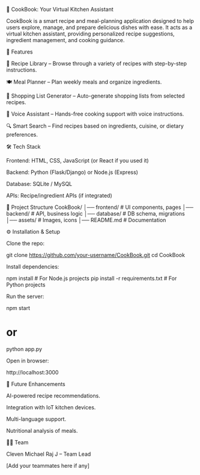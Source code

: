 🍳 CookBook: Your Virtual Kitchen Assistant

CookBook is a smart recipe and meal-planning application designed to help users explore, manage, and prepare delicious dishes with ease. It acts as a virtual kitchen assistant, providing personalized recipe suggestions, ingredient management, and cooking guidance.

🚀 Features

📖 Recipe Library – Browse through a variety of recipes with step-by-step instructions.

🍽️ Meal Planner – Plan weekly meals and organize ingredients.

🛒 Shopping List Generator – Auto-generate shopping lists from selected recipes.

🎤 Voice Assistant – Hands-free cooking support with voice instructions.

🔍 Smart Search – Find recipes based on ingredients, cuisine, or dietary preferences.

🛠️ Tech Stack

Frontend: HTML, CSS, JavaScript (or React if you used it)

Backend: Python (Flask/Django) or Node.js (Express)

Database: SQLite / MySQL

APIs: Recipe/ingredient APIs (if integrated)

📂 Project Structure
CookBook/
│── frontend/        # UI components, pages
│── backend/         # API, business logic
│── database/        # DB schema, migrations
│── assets/          # Images, icons
│── README.md        # Documentation

⚙️ Installation & Setup

Clone the repo:

git clone https://github.com/your-username/CookBook.git
cd CookBook


Install dependencies:

npm install      # For Node.js projects
pip install -r requirements.txt   # For Python projects


Run the server:

npm start  
# or  
python app.py


Open in browser:

http://localhost:3000

🎯 Future Enhancements

AI-powered recipe recommendations.

Integration with IoT kitchen devices.

Multi-language support.

Nutritional analysis of meals.

👩‍💻 Team

Cleven Michael Raj J – Team Lead

[Add your teammates here if any]
